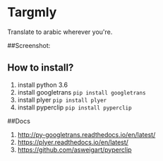 # Targmly
Translate to arabic wherever you're.

##Screenshot:


## How to install?
1. install python 3.6
1. install googletrans `pip install googletrans`
1. install plyer `pip install plyer`
1. install pyperclip `pip install pyperclip`


##Docs
1. http://py-googletrans.readthedocs.io/en/latest/
1. https://plyer.readthedocs.io/en/latest/
1. https://github.com/asweigart/pyperclip
